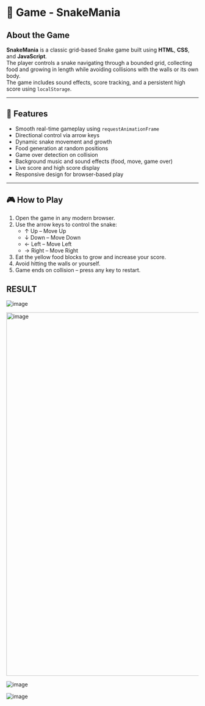 # 🐍 Game - SnakeMania

## About the Game

**SnakeMania** is a classic grid-based Snake game built using **HTML**, **CSS**, and **JavaScript**.  
The player controls a snake navigating through a bounded grid, collecting food and growing in length while avoiding collisions with the walls or its own body.  
The game includes sound effects, score tracking, and a persistent high score using `localStorage`.

---

## 🚀 Features

- Smooth real-time gameplay using `requestAnimationFrame`
- Directional control via arrow keys
- Dynamic snake movement and growth
- Food generation at random positions
- Game over detection on collision
- Background music and sound effects (food, move, game over)
- Live score and high score display
- Responsive design for browser-based play

---

## 🎮 How to Play

1. Open the game in any modern browser.
2. Use the arrow keys to control the snake:
   - ↑ Up – Move Up  
   - ↓ Down – Move Down  
   - ← Left – Move Left  
   - → Right – Move Right
3. Eat the yellow food blocks to grow and increase your score.
4. Avoid hitting the walls or yourself.
5. Game ends on collision – press any key to restart.

## RESULT
![image](https://github.com/user-attachments/assets/c937b80b-d921-4208-83e7-363949adfb30)


<img width="949" alt="image" src="https://github.com/user-attachments/assets/be458163-6c25-4643-8d4a-5f444d264b21" />


![image](https://github.com/user-attachments/assets/4b3e666c-a229-4803-b585-0a689abf18b1)


![image](https://github.com/user-attachments/assets/9786e1d2-2119-4538-8004-fd061863df99)

